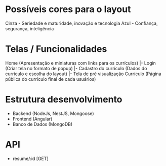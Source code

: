 # Possíveis cores para o layout
Cinza - Seriedade e maturidade, inovação e tecnologia
Azul - Confiança, segurança, inteligência

# Telas / Funcionalidades
Home (Apresentação e miniaturas com links para os currículos)
  |- Login (Criar tela no formato de popup)
  |- Cadastro do currículo (Dados do currículo e escolha do layout)
  |- Tela de pré visualização
Currículo (Página pública do currículo final de cada usuários)

# Estrutura desenvolvimento
- Backend (NodeJs, NestJS, Mongoose)
- Frontend (Angular)
- Banco de Dados (MongoDB)

# API
- resume/:id [GET]